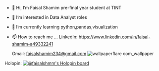 - 👋 Hi, I’m Faisal Shamim pre-final year student at TINT
- 👀 I’m interested in Data Analyst roles
- 🌱 I’m currently learning python,pandas,visualization
- 📫 How to reach me ...
LinkedIn: https://www.linkedin.com/in/faisal-shamim-a49332241
     
    Gmail: faisalshamim234@gmail.com
![wallpaperflare com_wallpaper](https://github.com/FaisalShmm/FaisalShmm/assets/82232939/2c017f88-6fb5-4efd-9dcc-a5820d7a739e)

<!---
FaisalShmm/FaisalShmm is a ✨ special ✨ repository because its `README.md` (this file) appears on your GitHub profile.
You can click the Preview link to take a look at your changes.
--->
Holopin:
[![@faisalshmm's Holopin board](https://holopin.me/faisalshmm)](https://holopin.io/@faisalshmm)
